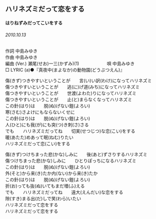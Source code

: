 ## ハリネズミだって恋をする
#### はりねずみだってこいをする
###### 2010.10.13


作詞     中島みゆき　　　　　   
作曲      中島みゆき  　　　   
編曲 (Ver.) 瀬尾(せお)一三(かずみ)(1)　　　　　　
唄  中島みゆき        
□ LYRIC (a)●『真夜中(まよなか)の動物園(どうぶつえん)』   
   
   
傷(きず)つきやすいということが　　言(い)い訳(わけ)になってハリネズミ   
傷つきやすいということが　　逃(に)げ道(みち)になってハリネズミ   
傷つきやすいということが　　世渡(よわた)りになってハリネズミ   
傷つきやすいということが　　止(と)まらなくなってハリネズミ   
この針(はり)は　　脱(ぬ)げない鎧(よろい)   
寒(さむ)さよけにもならないくせに   
この針(はり)は　　脱(ぬ)げない鎧(よろい)   
人(ひと)にも我(が)にも突(つ)き刺(さ)さる   
でも　　ハリネズミだってね　　切実(せつじつ)な恋(こい)をする   
暖(あたた)めあって眠(ねむ)りたい   
ハリネズミだって恋(こい)をする   
   
傷(きず)つけちまった悲(かな)しみに　　後(あと)ずさりするハリネズミ   
傷つけちまった悲(かな)しみに　　ひとりぽっちになるハリネズミ   
この針(はり)は　　脱(ぬ)げない鎧(よろい)   
外(そと)から来(き)たか内(ない)から来(き)たか   
この針(はり)は　　脱(ぬ)げない鎧(よろい)   
折(お)っても抜(ぬ)いてもまだ増(ふ)える   
でも　　ハリネズミだってね　　遠大(えんだい)な恋をする   
隙(すき)まる出(だ)しで笑(わら)いたい   
ハリネズミだって恋をする   
ハリネズミだって恋をする   